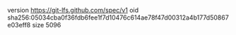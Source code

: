 version https://git-lfs.github.com/spec/v1
oid sha256:05034cba0f36fdb6fee1f7d10476c614ae78f47d00312a4b177d50867e03eff8
size 5096
